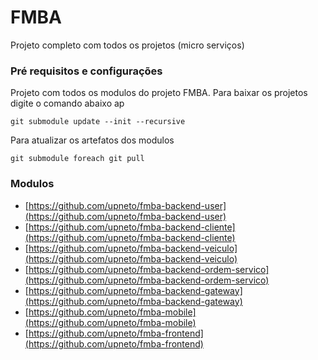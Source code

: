 # FMBA  
Projeto completo com todos os projetos (micro serviços) 


### Pré requisitos e configurações

Projeto com todos os modulos do projeto FMBA. Para baixar os projetos digite o comando abaixo ap

    git submodule update --init --recursive
    
Para atualizar os artefatos dos modulos

    git submodule foreach git pull     

### Modulos

* [https://github.com/upneto/fmba-backend-user](https://github.com/upneto/fmba-backend-user)
* [https://github.com/upneto/fmba-backend-cliente](https://github.com/upneto/fmba-backend-cliente)
* [https://github.com/upneto/fmba-backend-veiculo](https://github.com/upneto/fmba-backend-veiculo)
* [https://github.com/upneto/fmba-backend-ordem-servico](https://github.com/upneto/fmba-backend-ordem-servico)
* [https://github.com/upneto/fmba-backend-gateway](https://github.com/upneto/fmba-backend-gateway)
* [https://github.com/upneto/fmba-mobile](https://github.com/upneto/fmba-mobile)
* [https://github.com/upneto/fmba-frontend](https://github.com/upneto/fmba-frontend)
